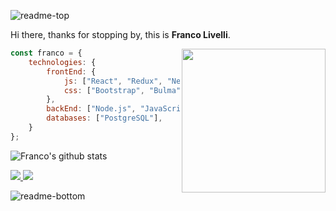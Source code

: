 ![readme-top](https://user-images.githubusercontent.com/109685663/212565126-5a21af82-d003-4db5-9283-588f50e680eb.png)

Hi there, thanks for stopping by, this is **Franco Livelli**.

<img align='right' src="https://user-images.githubusercontent.com/109685663/212565171-13e37a20-8cdc-4ceb-9a49-166353d6c1c5.gif" width="230">

```javascript
const franco = {
    technologies: {
        frontEnd: {
            js: ["React", "Redux", "Next.js"],
            css: ["Bootstrap", "Bulma", "Chakra-UI", "Framer Motion"]
        },
        backEnd: ["Node.js", "JavaScript", "Express", "Sequelize"],
        databases: ["PostgreSQL"],
    }
};
```

![Franco's github stats](https://github-readme-stats.vercel.app/api?username=francolivelli&hide=contribs,prs&count_private=true&show_icons=true)

<a href="https://github.com/francolivelli">
  <img src="https://img.shields.io/github/followers/francolivelli">
</a>
<a href="https://github.com/francolivelli">
   <img src="https://komarev.com/ghpvc/?username=francolivelli">
</a>

![readme-bottom](https://user-images.githubusercontent.com/109685663/212565524-b54f60d3-81d6-4ab9-92e0-52d8a78cda23.png)
